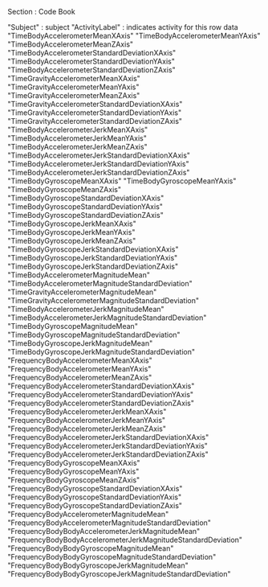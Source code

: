 Section : Code Book

"Subject" : subject
"ActivityLabel" : indicates activity for this row data
"TimeBodyAccelerometerMeanXAxis" 
"TimeBodyAccelerometerMeanYAxis" 
"TimeBodyAccelerometerMeanZAxis"
"TimeBodyAccelerometerStandardDeviationXAxis"
"TimeBodyAccelerometerStandardDeviationYAxis"
"TimeBodyAccelerometerStandardDeviationZAxis"
"TimeGravityAccelerometerMeanXAxis"
"TimeGravityAccelerometerMeanYAxis"
"TimeGravityAccelerometerMeanZAxis"
"TimeGravityAccelerometerStandardDeviationXAxis"
"TimeGravityAccelerometerStandardDeviationYAxis"
"TimeGravityAccelerometerStandardDeviationZAxis"
"TimeBodyAccelerometerJerkMeanXAxis"
"TimeBodyAccelerometerJerkMeanYAxis"
"TimeBodyAccelerometerJerkMeanZAxis"
"TimeBodyAccelerometerJerkStandardDeviationXAxis"
"TimeBodyAccelerometerJerkStandardDeviationYAxis"
"TimeBodyAccelerometerJerkStandardDeviationZAxis"
"TimeBodyGyroscopeMeanXAxis" 
"TimeBodyGyroscopeMeanYAxis"
"TimeBodyGyroscopeMeanZAxis"
"TimeBodyGyroscopeStandardDeviationXAxis"
"TimeBodyGyroscopeStandardDeviationYAxis"
"TimeBodyGyroscopeStandardDeviationZAxis"
"TimeBodyGyroscopeJerkMeanXAxis" 
"TimeBodyGyroscopeJerkMeanYAxis" 
"TimeBodyGyroscopeJerkMeanZAxis"
"TimeBodyGyroscopeJerkStandardDeviationXAxis"
"TimeBodyGyroscopeJerkStandardDeviationYAxis"
"TimeBodyGyroscopeJerkStandardDeviationZAxis"
"TimeBodyAccelerometerMagnitudeMean"
"TimeBodyAccelerometerMagnitudeStandardDeviation"
"TimeGravityAccelerometerMagnitudeMean"
"TimeGravityAccelerometerMagnitudeStandardDeviation"
"TimeBodyAccelerometerJerkMagnitudeMean"
"TimeBodyAccelerometerJerkMagnitudeStandardDeviation"
"TimeBodyGyroscopeMagnitudeMean"
"TimeBodyGyroscopeMagnitudeStandardDeviation"
"TimeBodyGyroscopeJerkMagnitudeMean"
"TimeBodyGyroscopeJerkMagnitudeStandardDeviation"
"FrequencyBodyAccelerometerMeanXAxis"
"FrequencyBodyAccelerometerMeanYAxis"
"FrequencyBodyAccelerometerMeanZAxis"
"FrequencyBodyAccelerometerStandardDeviationXAxis"
"FrequencyBodyAccelerometerStandardDeviationYAxis"
"FrequencyBodyAccelerometerStandardDeviationZAxis"
"FrequencyBodyAccelerometerJerkMeanXAxis"
"FrequencyBodyAccelerometerJerkMeanYAxis"
"FrequencyBodyAccelerometerJerkMeanZAxis"
"FrequencyBodyAccelerometerJerkStandardDeviationXAxis"
"FrequencyBodyAccelerometerJerkStandardDeviationYAxis"
"FrequencyBodyAccelerometerJerkStandardDeviationZAxis"
"FrequencyBodyGyroscopeMeanXAxis"
"FrequencyBodyGyroscopeMeanYAxis"
"FrequencyBodyGyroscopeMeanZAxis"
"FrequencyBodyGyroscopeStandardDeviationXAxis"
"FrequencyBodyGyroscopeStandardDeviationYAxis"
"FrequencyBodyGyroscopeStandardDeviationZAxis"
"FrequencyBodyAccelerometerMagnitudeMean"
"FrequencyBodyAccelerometerMagnitudeStandardDeviation"
"FrequencyBodyBodyAccelerometerJerkMagnitudeMean"
"FrequencyBodyBodyAccelerometerJerkMagnitudeStandardDeviation"
"FrequencyBodyBodyGyroscopeMagnitudeMean"
"FrequencyBodyBodyGyroscopeMagnitudeStandardDeviation"
"FrequencyBodyBodyGyroscopeJerkMagnitudeMean"
"FrequencyBodyBodyGyroscopeJerkMagnitudeStandardDeviation"